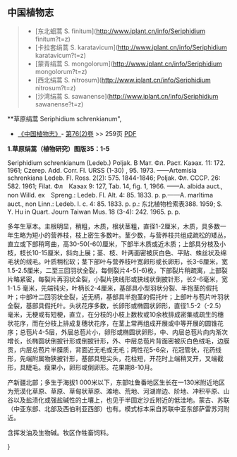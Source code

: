 

## 中国植物志

> * [东北蛔蒿  S.  finitum](http://www.iplant.cn/info/Seriphidium finitum?t=z)
> * [卡拉套绢蒿  S.  karatavicum](http://www.iplant.cn/info/Seriphidium karatavicum?t=z)
> * [蒙青绢蒿  S.  mongolorum](http://www.iplant.cn/info/Seriphidium mongolorum?t=z)
> * [西北绢蒿  S.  nitrosum](http://www.iplant.cn/info/Seriphidium nitrosum?t=z)
> * [沙湾绢蒿  S.  sawanense](http://www.iplant.cn/info/Seriphidium sawanense?t=z)

**草原绢蒿 Seriphidium schrenkianum",

* [《中国植物志》](http://www.iplant.cn/frps)- [第76(2)卷](http://www.iplant.cn/frps/vol/76(2)) >> 259页 [PDF](http://www.iplant.cn/frps/pdf/76(2)/259.PDF)

**1.草原绢蒿（植物研究）图版35：1-5**

Seriphidium schrenkianum (Ledeb.) Poljak. В Мат. Фл. Раст. Каэах. 11: 172. 1961; Czerep. Add. Corr. Fl. URSS (1-30) , 95. 1973. ——Artemisia schrenkiana Ledeb. Fl. Ross. 2(2): 575. 1844-1846; Poljak. Фл. СССР. 26: 582. 1961; Filat. Фл　Каэах 9: 127, Tab. 14, fig. 1, 1966. ——A. albida auct., non Willd. ex　Spreng.: Ledeb. Fl. Alt. 4: 85. 1833. p. p.——A. marltima auct., non Linn.: Ledeb. l. c. 4: 85. 1833. p. p.: 东北植物检索表388. 1959; S. Y. Hu in Quart. Journ Taiwan Mus. 18 (3-4): 242. 1965. p. p.

多年生草本。主根明显，稍粗，木质，根状茎粗，直径1-2厘米，木质，具多数一年生略为短小的营养枝，枝上密生多数叶。茎少数，与营养枝共组成疏松的矮丛，直立或下部稍弯曲，高30-50(-60)厘米，下部半木质或近木质；上部具分枝及小枝，枝长10-15厘米，斜向上展；茎、枝、叶两面密被灰白色、平贴、蛛丝状及绵毛状的绒毛。叶质稍松软；茎下部叶与营养枝叶宽卵形或长卵形，长3-6厘米，宽1.5-2.5厘米，二至三回羽状全裂，每侧裂片4-5(-6)枚，下部裂片稍疏离，上部裂片略紧密，每裂片再羽状全裂，小裂片狭线形或狭线状倒披针形，长2-6毫米，宽1-1.5 毫米，先端钝尖，叶柄长2-4厘米，基部具小型羽状分裂、半抱茎的假托叶；中部叶二回羽状全裂，近无柄，基部具半抱茎的假托叶；上部叶与苞片叶羽状全裂，基部具假托叶。头状花序多数，长卵形或椭圆状卵形，直径1.5-2（-2.5）毫米，无梗或有短梗，直立，在分枝的小枝上数枚或10余枚排成密集或疏生的穗状花序，而在分枝上排成复穗状花序，在茎上常再组成开展或中等开展的圆锥花序；总苞片4-5层，外层总苞片小，卵形或椭圆状卵形，中、内层总苞片向内渐次增长，长椭圆状倒披针形或倒披针形，外、中层总苞片背面密被灰白色绒毛，边膜贡，内层总苞片半膜质，背面近无毛或无毛；两性花5-6朵，花冠管状，花药线形，先端附属物狭披针形，基部具短尖头，花柱短，开花时上端稍叉开，叉端截形，具睫毛。瘦果小，卵形或倒卵形。花果期8-10月。

产新疆北部；多生于海拔1 000米以下，东部吐鲁番地区生长在一130米附近地区为荒漠化草原、草原、草甸状草原、滩地、荒地、河湖岸边、阶地、冲积平原、山谷以及盐渍化或强盐碱性的土壤上，也见于半固定沙丘附近的低洼地。蒙古、苏联（中亚东部、北部及西伯利亚西部）也有。模式标本采自苏联中亚东部萨雷苏河附近。

含挥发油及生物碱。牧区作牲畜饲料。

}